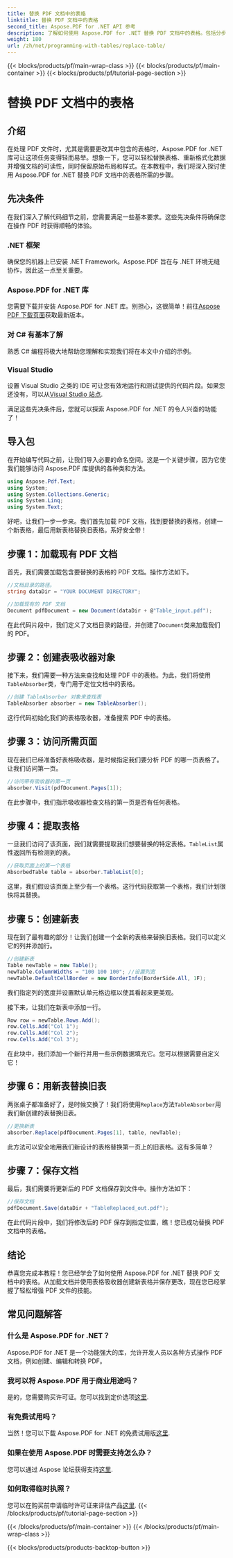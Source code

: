 ```yaml
---
title: 替换 PDF 文档中的表格
linktitle: 替换 PDF 文档中的表格
second_title: Aspose.PDF for .NET API 参考
description: 了解如何使用 Aspose.PDF for .NET 替换 PDF 文档中的表格。包括分步指南、提示和技巧。
weight: 180
url: /zh/net/programming-with-tables/replace-table/
---
```


{{< blocks/products/pf/main-wrap-class >}}
{{< blocks/products/pf/main-container >}}
{{< blocks/products/pf/tutorial-page-section >}}

# 替换 PDF 文档中的表格

## 介绍

在处理 PDF 文件时，尤其是需要更改其中包含的表格时，Aspose.PDF for .NET 库可让这项任务变得轻而易举。想象一下，您可以轻松替换表格、重新格式化数据并增强文档的可读性，同时保留原始布局和样式。在本教程中，我们将深入探讨使用 Aspose.PDF for .NET 替换 PDF 文档中的表格所需的步骤。

## 先决条件

在我们深入了解代码细节之前，您需要满足一些基本要求。这些先决条件将确保您在操作 PDF 时获得顺畅的体验。

### .NET 框架
确保您的机器上已安装 .NET Framework。Aspose.PDF 旨在与 .NET 环境无缝协作，因此这一点至关重要。

### Aspose.PDF for .NET 库
您需要下载并安装 Aspose.PDF for .NET 库。别担心，这很简单！前往[Aspose PDF 下载页面](https://releases.aspose.com/pdf/net/)获取最新版本。

### 对 C# 有基本了解
熟悉 C# 编程将极大地帮助您理解和实现我们将在本文中介绍的示例。

### Visual Studio
设置 Visual Studio 之类的 IDE 可让您有效地运行和测试提供的代码片段。如果您还没有，可以从[Visual Studio 站点](https://visualstudio.microsoft.com/downloads/).

满足这些先决条件后，您就可以探索 Aspose.PDF for .NET 的令人兴奋的功能了！

## 导入包

在开始编写代码之前，让我们导入必要的命名空间。这是一个关键步骤，因为它使我们能够访问 Aspose.PDF 库提供的各种类和方法。

```csharp
using Aspose.Pdf.Text;
using System;
using System.Collections.Generic;
using System.Linq;
using System.Text;
```

好吧，让我们一步一步来。我们首先加载 PDF 文档，找到要替换的表格，创建一个新表格，最后用新表格替换旧表格。系好安全带！

## 步骤 1：加载现有 PDF 文档

首先，我们需要加载包含要替换的表格的 PDF 文档。操作方法如下。

```csharp
//文档目录的路径。
string dataDir = "YOUR DOCUMENT DIRECTORY";

//加载现有的 PDF 文档
Document pdfDocument = new Document(dataDir + @"Table_input.pdf");
```

在此代码片段中，我们定义了文档目录的路径，并创建了`Document`类来加载我们的 PDF。

## 步骤 2：创建表吸收器对象

接下来，我们需要一种方法来查找和处理 PDF 中的表格。为此，我们将使用`TableAbsorber`类，专门用于定位文档中的表格。

```csharp
//创建 TableAbsorber 对象来查找表
TableAbsorber absorber = new TableAbsorber();
```

这行代码初始化我们的表格吸收器，准备搜索 PDF 中的表格。

## 步骤 3：访问所需页面

现在我们已经准备好表格吸收器，是时候指定我们要分析 PDF 的哪一页表格了。让我们访问第一页。

```csharp
//访问带有吸收器的第一页
absorber.Visit(pdfDocument.Pages[1]);
```

在此步骤中，我们指示吸收器检查文档的第一页是否有任何表格。

## 步骤 4：提取表格

一旦我们访问了该页面，我们就需要提取我们想要替换的特定表格。`TableList`属性返回所有检测到的表。

```csharp
//获取页面上的第一个表格
AbsorbedTable table = absorber.TableList[0];
```

这里，我们假设该页面上至少有一个表格。这行代码获取第一个表格，我们计划很快将其替换。

## 步骤 5：创建新表

现在到了最有趣的部分！让我们创建一个全新的表格来替换旧表格。我们可以定义它的列并添加行。

```csharp
//创建新表
Table newTable = new Table();
newTable.ColumnWidths = "100 100 100"; //设置列宽
newTable.DefaultCellBorder = new BorderInfo(BorderSide.All, 1F);
```

我们指定列的宽度并设置默认单元格边框以使其看起来更美观。

接下来，让我们在新表中添加一行。

```csharp
Row row = newTable.Rows.Add();
row.Cells.Add("Col 1");
row.Cells.Add("Col 2");
row.Cells.Add("Col 3");
```

在此块中，我们添加一个新行并用一些示例数据填充它。您可以根据需要自定义它！

## 步骤 6：用新表替换旧表

两张桌子都准备好了，是时候交换了！我们将使用`Replace`方法`TableAbsorber`用我们新创建的表替换旧表。

```csharp
//更换新表
absorber.Replace(pdfDocument.Pages[1], table, newTable);
```

此方法可以安全地用我们新设计的表格替换第一页上的旧表格。这有多简单？

## 步骤 7：保存文档

最后，我们需要将更新后的 PDF 文档保存到文件中。操作方法如下：

```csharp
//保存文档
pdfDocument.Save(dataDir + "TableReplaced_out.pdf");
```

在此代码片段中，我们将修改后的 PDF 保存到指定位置，瞧！您已成功替换 PDF 文档中的表格。

## 结论

恭喜您完成本教程！您已经学会了如何使用 Aspose.PDF for .NET 替换 PDF 文档中的表格。从加载文档并使用表格吸收器创建新表格并保存更改，现在您已经掌握了轻松增强 PDF 文件的技能。

## 常见问题解答

### 什么是 Aspose.PDF for .NET？  
Aspose.PDF for .NET 是一个功能强大的库，允许开发人员以各种方式操作 PDF 文档，例如创建、编辑和转换 PDF。

### 我可以将 Aspose.PDF 用于商业用途吗？  
是的，您需要购买许可证。您可以找到定价选项[这里](https://purchase.aspose.com/buy).

### 有免费试用吗？  
当然！您可以下载 Aspose.PDF for .NET 的免费试用版[这里](https://releases.aspose.com/).

### 如果在使用 Aspose.PDF 时需要支持怎么办？  
您可以通过 Aspose 论坛获得支持[这里](https://forum.aspose.com/c/pdf/10).

### 如何取得临时执照？  
您可以在购买前申请临时许可证来评估产品[这里](https://purchase.aspose.com/temporary-license/).
{{< /blocks/products/pf/tutorial-page-section >}}

{{< /blocks/products/pf/main-container >}}
{{< /blocks/products/pf/main-wrap-class >}}

{{< blocks/products/products-backtop-button >}}
